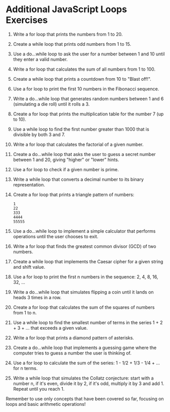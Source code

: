 # Additional JavaScript Loops Exercises

1. Write a for loop that prints the numbers from 1 to 20.

2. Create a while loop that prints odd numbers from 1 to 15.

3. Use a do...while loop to ask the user for a number between 1 and 10 until they enter a valid number.

4. Write a for loop that calculates the sum of all numbers from 1 to 100.

5. Create a while loop that prints a countdown from 10 to "Blast off!".

6. Use a for loop to print the first 10 numbers in the Fibonacci sequence.

7. Write a do...while loop that generates random numbers between 1 and 6 (simulating a die roll) until it rolls a 3.

8. Create a for loop that prints the multiplication table for the number 7 (up to 10).

9. Use a while loop to find the first number greater than 1000 that is divisible by both 3 and 7.

10. Write a for loop that calculates the factorial of a given number.

11. Create a do...while loop that asks the user to guess a secret number between 1 and 20, giving "higher" or "lower" hints.

12. Use a for loop to check if a given number is prime.

13. Write a while loop that converts a decimal number to its binary representation.

14. Create a for loop that prints a triangle pattern of numbers:
    ```
    1
    22
    333
    4444
    55555
    ```

15. Use a do...while loop to implement a simple calculator that performs operations until the user chooses to exit.

16. Write a for loop that finds the greatest common divisor (GCD) of two numbers.

17. Create a while loop that implements the Caesar cipher for a given string and shift value.

18. Use a for loop to print the first n numbers in the sequence: 2, 4, 8, 16, 32, ...

19. Write a do...while loop that simulates flipping a coin until it lands on heads 3 times in a row.

20. Create a for loop that calculates the sum of the squares of numbers from 1 to n.

21. Use a while loop to find the smallest number of terms in the series 1 + 2 + 3 + ... that exceeds a given value.

22. Write a for loop that prints a diamond pattern of asterisks.

23. Create a do...while loop that implements a guessing game where the computer tries to guess a number the user is thinking of.

24. Use a for loop to calculate the sum of the series: 1 - 1/2 + 1/3 - 1/4 + ... for n terms.

25. Write a while loop that simulates the Collatz conjecture: start with a number n, if it's even, divide it by 2, if it's odd, multiply it by 3 and add 1. Repeat until you reach 1.

Remember to use only concepts that have been covered so far, focusing on loops and basic arithmetic operations!
